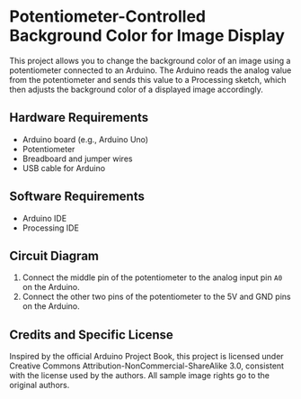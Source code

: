 # Potentiometer-Controlled Background Color for Image Display

This project allows you to change the background color of an image using a potentiometer connected to an Arduino. The Arduino reads the analog value from the potentiometer and sends this value to a Processing sketch, which then adjusts the background color of a displayed image accordingly.

## Hardware Requirements

- Arduino board (e.g., Arduino Uno)
- Potentiometer
- Breadboard and jumper wires
- USB cable for Arduino

## Software Requirements

- Arduino IDE
- Processing IDE

## Circuit Diagram

1. Connect the middle pin of the potentiometer to the analog input pin `A0` on the Arduino.
2. Connect the other two pins of the potentiometer to the 5V and GND pins on the Arduino.

## Credits and Specific License
Inspired by the official Arduino Project Book, this project is licensed under Creative Commons Attribution-NonCommercial-ShareAlike 3.0, consistent with the license used by the authors.
All sample image rights go to the original authors.

